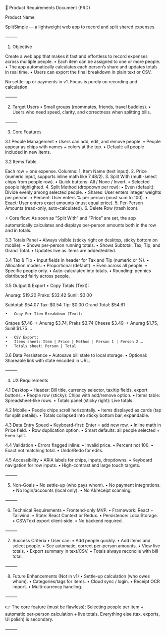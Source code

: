 

📄 Product Requirements Document (PRD)

Product Name

SplitSimple — a lightweight web app to record and split shared expenses.

⸻

1. Objective

Create a web app that makes it fast and effortless to record expenses across multiple people.
	•	Each item can be assigned to one or more people.
	•	The app automatically calculates each person’s share and updates totals in real time.
	•	Users can export the final breakdown in plain text or CSV.

No settle-up or payments in v1.
Focus is purely on recording and calculation.

⸻

2. Target Users
	•	Small groups (roommates, friends, travel buddies).
	•	Users who need speed, clarity, and correctness when splitting bills.

⸻

3. Core Features

3.1 People Management
	•	Users can add, edit, and remove people.
	•	People appear as chips with names + colors at the top.
	•	Default: all people included in new items.

3.2 Items Table

Each row = one expense. Columns:
	1.	Item Name (text input).
	2.	Price (numeric input, supports inline math like 7.48/2).
	3.	Split With (multi-select chips from people row).
	•	Quick buttons: All / None / Invert.
	•	Selected people highlighted.
	4.	Split Method (dropdown per row):
	•	Even (default): Divide evenly among selected people.
	•	Shares: User enters integer weights per person.
	•	Percent: User enters % per person (must sum to 100).
	•	Exact: User enters exact amounts (must equal price).
	5.	Per-Person Amounts (read-only, auto-calculated).
	6.	Delete Row (trash icon).

⚡ Core flow: As soon as “Split With” and “Price” are set, the app automatically calculates and displays per-person amounts both in the row and in totals.

3.3 Totals Panel
	•	Always visible (sticky right on desktop, sticky bottom on mobile).
	•	Shows per-person running totals.
	•	Shows Subtotal, Tax, Tip, and Grand Total.
	•	Updates live as items are added/edited.

3.4 Tax & Tip
	•	Input fields in header for Tax and Tip (numeric or %).
	•	Allocation modes:
	•	Proportional (default).
	•	Even across all people.
	•	Specific people only.
	•	Auto-calculated into totals.
	•	Rounding: pennies distributed fairly across people.

3.5 Output & Export
	•	Copy Totals (Text):

Anurag: $19.20
Praks: $32.42
Sunil: $3.00

Subtotal: $54.07
Tax: $0.54
Tip: $0.00
Grand Total: $54.61


	•	Copy Per-Item Breakdown (Text):

Grapes $7.48 → Anurag $3.74, Praks $3.74
Cheese $3.49 → Anurag $1.75, Sunil $1.75
...


	•	CSV Export:
	•	Items sheet: Item | Price | Method | Person 1 | Person 2 …
	•	Totals sheet: Person | Total

3.6 Data Persistence
	•	Autosave bill state to local storage.
	•	Optional: Shareable link with state encoded in URL.

⸻

4. UX Requirements

4.1 Desktop
	•	Header: Bill title, currency selector, tax/tip fields, export buttons.
	•	People row (sticky): Chips with add/remove option.
	•	Items table: Spreadsheet-like rows.
	•	Totals panel (sticky right): Live totals.

4.2 Mobile
	•	People chips scroll horizontally.
	•	Items displayed as cards (tap for split details).
	•	Totals collapsed into sticky bottom bar, expandable.

4.3 Data Entry Speed
	•	Keyboard-first: Enter = add new row.
	•	Inline math in Price field.
	•	Row duplication option.
	•	Smart defaults: all people selected + Even split.

4.4 Validation
	•	Errors flagged inline:
	•	Invalid price.
	•	Percent not 100.
	•	Exact not matching total.
	•	Undo/Redo for edits.

4.5 Accessibility
	•	ARIA labels for chips, inputs, dropdowns.
	•	Keyboard navigation for row inputs.
	•	High-contrast and large touch targets.

⸻

5. Non-Goals
	•	No settle-up (who pays whom).
	•	No payment integrations.
	•	No login/accounts (local only).
	•	No AI/receipt scanning.

⸻

6. Technical Requirements
	•	Frontend-only MVP.
	•	Framework: React + Tailwind.
	•	State: React Context or Redux.
	•	Persistence: LocalStorage.
	•	CSV/Text export client-side.
	•	No backend required.

⸻

7. Success Criteria
	•	User can:
	•	Add people quickly.
	•	Add items and select people.
	•	See automatic, correct per-person amounts.
	•	View live totals.
	•	Export summary in text/CSV.
	•	Totals always reconcile with bill total.

⸻

8. Future Enhancements (Not in v1)
	•	Settle-up calculation (who owes whom).
	•	Categories/tags for items.
	•	Cloud sync / login.
	•	Receipt OCR import.
	•	Multi-currency handling.

⸻

👉 The core feature (must be flawless):
Selecting people per item + automatic per-person calculation + live totals.
Everything else (tax, exports, UI polish) is secondary.

⸻

